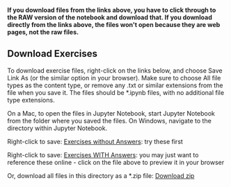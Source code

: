 **If you download files from the links above, you have to click through to the RAW version of the notebook and download that.  If you download directly from the links above, the files won't open because they are web pages, not the raw files.**

## Download Exercises

To download exercise files, right-click on the links below, and choose Save Link As (or the similar option in your browser).  Make sure to choose All file types as the content type, or remove any .txt or similar extensions from the file when you save it.  The files should be *.ipynb files, with no additional file type extensions.

On a Mac, to open the files in Jupyter Notebook, start Jupyter Notebook from the folder where you saved the files.  On Windows, navigate to the directory within Jupyter Notebook.

Right-click to save: [Exercises without Answers](https://raw.githubusercontent.com/nuitrcs/pythonworkshops/master/intropython/Part_2/p2_exercises.ipynb): try these first

Right-click to save: [Exercises WITH Answers](https://raw.githubusercontent.com/nuitrcs/pythonworkshops/master/intropython/Part_2/p2_exercises_with_answers.ipynb): you may just want to reference these online - click on the file above to preview it in your browser

Or, download all files in this directory as a *.zip file: [Download zip](https://minhaskamal.github.io/DownGit/#/home?url=https://github.com/nuitrcs/pythonworkshops/tree/master/intropython/Part_2)
